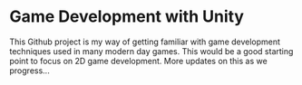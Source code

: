 Game Development with Unity
================

This Github project is my way of getting familiar with game development techniques used in many modern day games. This would be a good starting point to focus on 2D game development. More updates on this as we progress...
